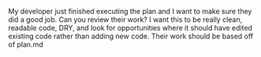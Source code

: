 My developer just finished executing the plan and I want to make sure they did a good job. Can you review their work?
I want this to be really clean, readable code, DRY, and look for opportunities where it should have edited existing code rather than adding new code.
Their work should be based off of plan.md
